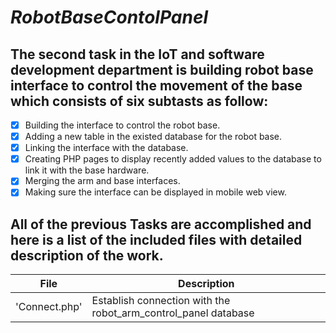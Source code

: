 # *RobotBaseContolPanel*
## The second task in the IoT and software development department is building robot base interface to control the movement of the base which consists of six subtasts as follow:
- [X] Building the interface to control the robot base.
- [x] Adding a new table in the existed database for the robot base.
- [x] Linking the interface with the database.
- [x] Creating PHP pages to display recently added values to the database to link it with the base hardware.
- [x] Merging the arm and base interfaces.
- [x] Making sure the interface can be displayed in mobile web view.
## All of the previous Tasks are accomplished and here is a list of the included files with detailed description of the work. 
|File|Description|
|----|-----------|
|'Connect.php'|Establish connection with the robot_arm_control_panel database|
